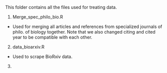 This folder contains all the files used for treating data.

1.  Merge_spec_philo_bio.R

-   Used for merging all articles and references from specialized journals of philo. of biology together. 
    Note that we also changed citing and cited year to be compatible with each other.

2. data_bioarxiv.R
- Used to scrape BioRxiv data. 

3. 